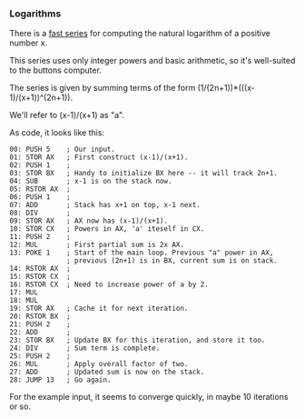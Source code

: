 ### Logarithms

There is a [fast series](https://en.wikipedia.org/wiki/Logarithm#Calculation)
for computing the natural logarithm of a positive number x.

This series uses only integer powers and basic arithmetic, so
it's well-suited to the buttons computer.

The series is given by summing terms of the form 
(1/(2n+1))*(((x-1)/(x+1))^(2n+1)).  

We'll refer to (x-1)/(x+1) as "a". 

As code, it looks like this:

    00: PUSH 5    ; Our input.
    01: STOR AX   ; First construct (x-1)/(x+1).
    02: PUSH 1    ;
    03: STOR BX   ; Handy to initialize BX here -- it will track 2n+1.
    04: SUB       ; x-1 is on the stack now.
    05: RSTOR AX  ;
    06: PUSH 1    ;
    07: ADD       ; Stack has x+1 on top, x-1 next.
    08: DIV       ;
    09: STOR AX   ; AX now has (x-1)/(x+1).  
    10: STOR CX   ; Powers in AX, 'a' iteself in CX.
    11: PUSH 2    ;
    12: MUL       ; First partial sum is 2x AX.
    13: POKE 1    ; Start of the main loop. Previous "a" power in AX,
                  ; previous (2n+1) is in BX, current sum is on stack.
    14: RSTOR AX  ;
    15: RSTOR CX  ; 
    16: RSTOR CX  ; Need to increase power of a by 2.
    17: MUL
    18: MUL
    19: STOR AX   ; Cache it for next iteration.
    20: RSTOR BX  ; 
    21: PUSH 2    ;
    22: ADD       ;
    23: STOR BX   ; Update BX for this iteration, and store it too.
    24: DIV       ; Sum term is complete.
    25: PUSH 2    ;
    26: MUL       ; Apply overall factor of two.
    27: ADD       ; Updated sum is now on the stack.
    28: JUMP 13   ; Go again.

For the example input, it seems to converge quickly, in maybe 10
iterations or so.
